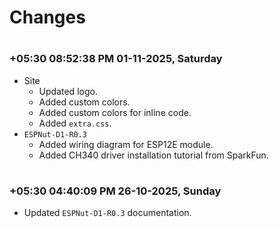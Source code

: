 
# Changes

#
### **+05:30 08:52:38 PM 01-11-2025, Saturday**

  - Site
    - Updated logo.
    - Added custom colors.
    - Added custom colors for inline code.
    - Added `extra.css`.
  - `ESPNut-D1-R0.3`
    - Added wiring diagram for ESP12E module.
    - Added CH340 driver installation tutorial from SparkFun.

#
### **+05:30 04:40:09 PM 26-10-2025, Sunday**

  - Updated `ESPNut-D1-R0.3` documentation.
